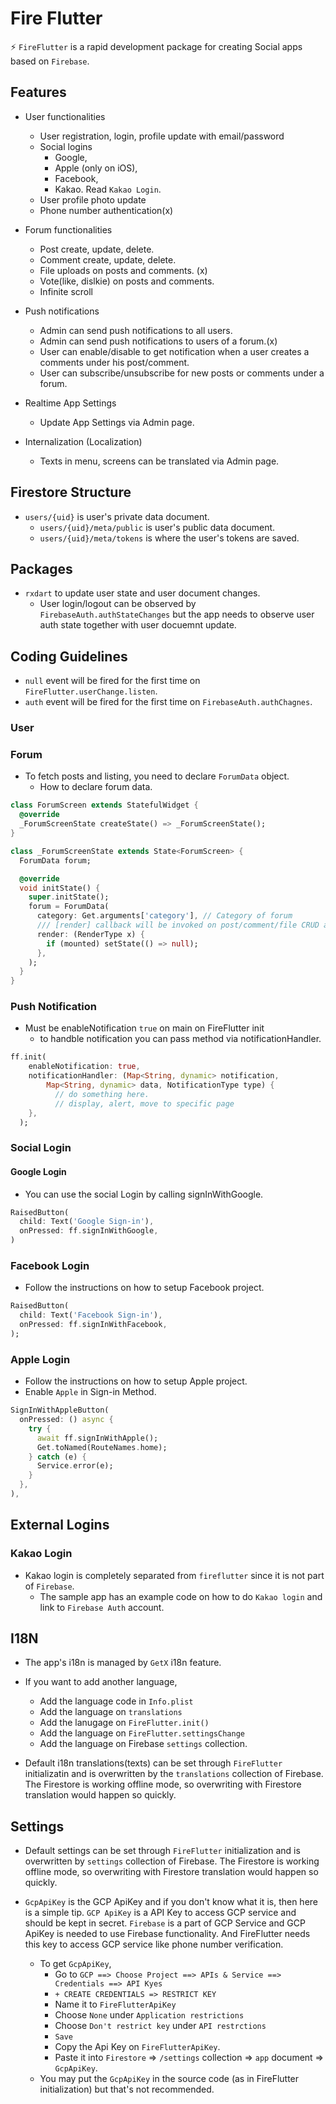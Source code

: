 # Fire Flutter

⚡️ `FireFlutter` is a rapid development package for creating Social apps based on `Firebase`.

## Features

- User functionalities

  - User registration, login, profile update with email/password
  - Social logins
    - Google,
    - Apple (only on iOS),
    - Facebook,
    - Kakao. Read `Kakao Login`.
  - User profile photo update
  - Phone number authentication(x)

- Forum functionalities

  - Post create, update, delete.
  - Comment create, update, delete.
  - File uploads on posts and comments. (x)
  - Vote(like, dislkie) on posts and comments.
  - Infinite scroll

- Push notifications

  - Admin can send push notifications to all users.
  - Admin can send push notifications to users of a forum.(x)
  - User can enable/disable to get notification when a user creates a comments under his post/comment.
  - User can subscribe/unsubscribe for new posts or comments under a forum.

- Realtime App Settings

  - Update App Settings via Admin page.

- Internalization (Localization)
  - Texts in menu, screens can be translated via Admin page.

## Firestore Structure

- `users/{uid}` is user's private data document.
  - `users/{uid}/meta/public` is user's public data document.
  - `users/{uid}/meta/tokens` is where the user's tokens are saved.

## Packages

- `rxdart` to update user state and user document changes.
  - User login/logout can be observed by `FirebaseAuth.authStateChanges` but the app needs to observe user auth state together with user docuemnt update.

## Coding Guidelines

- `null` event will be fired for the first time on `FireFlutter.userChange.listen`.
- `auth` event will be fired for the first time on `FirebaseAuth.authChagnes`.

### User

### Forum

- To fetch posts and listing, you need to declare `ForumData` object.
  - How to declare forum data.

```dart
class ForumScreen extends StatefulWidget {
  @override
  _ForumScreenState createState() => _ForumScreenState();
}

class _ForumScreenState extends State<ForumScreen> {
  ForumData forum;

  @override
  void initState() {
    super.initState();
    forum = ForumData(
      category: Get.arguments['category'], // Category of forum
      /// [render] callback will be invoked on post/comment/file CRUD and fetching posts.
      render: (RenderType x) {
        if (mounted) setState(() => null);
      },
    );
  }
}

```

### Push Notification

- Must be enableNotification `true` on main on FireFlutter init
  - to handble notification you can pass method via notificationHandler.

```dart
ff.init(
    enableNotification: true,
    notificationHandler: (Map<String, dynamic> notification,
        Map<String, dynamic> data, NotificationType type) {
          // do something here.
          // display, alert, move to specific page
    },
  );
```

### Social Login

#### Google Login

- You can use the social Login by calling signInWithGoogle.

```dart
RaisedButton(
  child: Text('Google Sign-in'),
  onPressed: ff.signInWithGoogle,
)
```

### Facebook Login

- Follow the instructions on how to setup Facebook project.

```dart
RaisedButton(
  child: Text('Facebook Sign-in'),
  onPressed: ff.signInWithFacebook,
);
```

### Apple Login

- Follow the instructions on how to setup Apple project.
- Enable `Apple` in Sign-in Method.

```dart
SignInWithAppleButton(
  onPressed: () async {
    try {
      await ff.signInWithApple();
      Get.toNamed(RouteNames.home);
    } catch (e) {
      Service.error(e);
    }
  },
),
```

## External Logins

### Kakao Login

- Kakao login is completely separated from `fireflutter` since it is not part of `Firebase`.
  - The sample app has an example code on how to do `Kakao login` and link to `Firebase Auth` account.

## I18N

- The app's i18n is managed by `GetX` i18n feature.

- If you want to add another language,

  - Add the language code in `Info.plist`
  - Add the language on `translations`
  - Add the lanugage on `FireFlutter.init()`
  - Add the language on `FireFlutter.settingsChange`
  - Add the language on Firebase `settings` collection.

- Default i18n translations(texts) can be set through `FireFlutter` initializatin and is overwritten by the `translations` collection of Firebase.
  The Firestore is working offline mode, so overwriting with Firestore translation would happen so quickly.

## Settings

- Default settings can be set through `FireFlutter` initialization and is overwritten by `settings` collection of Firebase.
  The Firestore is working offline mode, so overwriting with Firestore translation would happen so quickly.

- `GcpApiKey` is the GCP ApiKey and if you don't know what it is, then here is a simple tip. `GCP ApiKey` is a API Key to access GCP service and should be kept in secret. `Firebase` is a part of GCP Service and GCP ApiKey is needed to use Firebase functionality. And FireFlutter needs this key to access GCP service like phone number verification.
  - To get `GcpApiKey`,
    - Go to `GCP ==> Choose Project ==> APIs & Service ==> Credentials ==> API Kyes`
    - `+ CREATE CREDENTIALS => RESTRICT KEY`
    - Name it to `FireFlutterApiKey`
    - Choose `None` under `Application restrictions`
    - Choose `Don't restrict key` under `API restrctions`
    - `Save`
    - Copy the Api Key on `FireFlutterApiKey`.
    - Paste it into `Firestore` => `/settings` collection => `app` document => `GcpApiKey`.
  - You may put the `GcpApiKey` in the source code (as in FireFlutter initialization) but that's not recommended.
